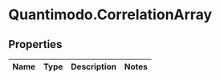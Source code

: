 # Quantimodo.CorrelationArray

## Properties
Name | Type | Description | Notes
------------ | ------------- | ------------- | -------------



